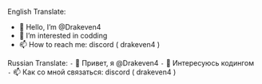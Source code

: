 English Translate:
- 👋 Hello, I’m @Drakeven4 
- 👀 I’m interested in codding
- 📫 How to reach me: discord ( drakeven4 )

Russian Translate:
``-`` 👋 Привет, я @Drakeven4 
``-`` 👀 Интересуюсь кодингом
``-`` 📫 Как со мной связаться: discord ( drakeven4 )

